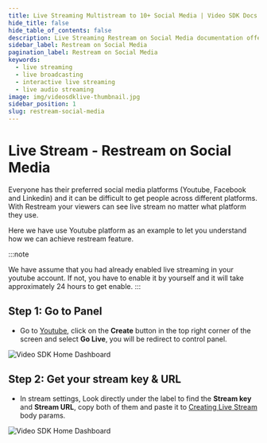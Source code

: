 ```yaml
---
title: Live Streaming Multistream to 10+ Social Media | Video SDK Docs
hide_title: false
hide_table_of_contents: false
description: Live Streaming Restream on Social Media documentation offers the most flexibility and control over your live viewing experience, build a custom integration with your live streaming web & app.
sidebar_label: Restream on Social Media
pagination_label: Restream on Social Media
keywords:
  - live streaming
  - live broadcasting
  - interactive live streaming
  - live audio streaming
image: img/videosdklive-thumbnail.jpg
sidebar_position: 1
slug: restream-social-media
---
```


# Live Stream - Restream on Social Media

Everyone has their preferred social media platforms (Youtube, Facebook and Linkedin) and it can be difficult to get people across different platforms. With Restream your viewers can see live stream no matter what platform they use.

Here we have use Youtube platform as an example to let you understand how we can achieve restream feature.

:::note

We have assume that you had already enabled live streaming in your youtube account.
If not, you have to enable it by yourself and it will take approximately 24 hours to get enable.
:::

## Step 1: Go to Panel

- Go to [Youtube](https://www.youtube.com/), click on the **Create** button in the top right corner of the screen and select **Go Live**, you will be redirect to control panel.

![Video SDK Home Dashboard](/img/yt-home.png)

## Step 2: Get your stream key & URL

- In stream settings, Look directly under the label to find the **Stream key** and **Stream URL**, copy both of them and paste it to [Creating Live Stream](/docs/guide/standard-live-streaming-api-sdk/features/create-new-live-stream) body params.

![Video SDK Home Dashboard](/img/yt-panel.png)
